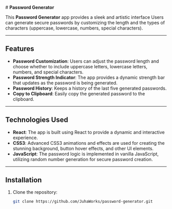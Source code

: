 \# **Password Generator**

This **Password Generator** app provides a sleek and artistic interface  Users can generate secure passwords by customizing the length and the types of characters (uppercase, lowercase, numbers, special characters).

---

## **Features**

- **Password Customization**: Users can adjust the password length and choose whether to include uppercase letters, lowercase letters, numbers, and special characters.
- **Password Strength Indicator**: The app provides a dynamic strength bar that updates as the password is being generated.
- **Password History**: Keeps a history of the last five generated passwords.
- **Copy to Clipboard**: Easily copy the generated password to the clipboard.
  
---
## **Technologies Used**

- **React**: The app is built using React to provide a dynamic and interactive experience.
- **CSS3**: Advanced CSS3 animations and effects are used for creating the stunning background, button hover effects, and other UI elements.
- **JavaScript**: The password logic is implemented in vanilla JavaScript, utilizing random number generation for secure password creation.

---

## **Installation**

1. Clone the repository:

   ```bash
   git clone https://github.com/JuhaWorks/password-generator.git
